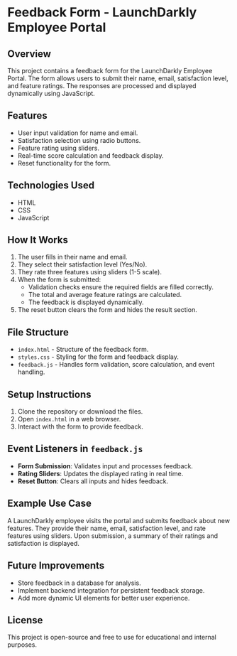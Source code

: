# Feedback Form - LaunchDarkly Employee Portal

## Overview
This project contains a feedback form for the LaunchDarkly Employee Portal. The form allows users to submit their name, email, satisfaction level, and feature ratings. The responses are processed and displayed dynamically using JavaScript.

## Features
- User input validation for name and email.
- Satisfaction selection using radio buttons.
- Feature rating using sliders.
- Real-time score calculation and feedback display.
- Reset functionality for the form.

## Technologies Used
- HTML
- CSS
- JavaScript

## How It Works
1. The user fills in their name and email.
2. They select their satisfaction level (Yes/No).
3. They rate three features using sliders (1-5 scale).
4. When the form is submitted:
   - Validation checks ensure the required fields are filled correctly.
   - The total and average feature ratings are calculated.
   - The feedback is displayed dynamically.
5. The reset button clears the form and hides the result section.

## File Structure
- `index.html` - Structure of the feedback form.
- `styles.css` - Styling for the form and feedback display.
- `feedback.js` - Handles form validation, score calculation, and event handling.

## Setup Instructions
1. Clone the repository or download the files.
2. Open `index.html` in a web browser.
3. Interact with the form to provide feedback.

## Event Listeners in `feedback.js`
- **Form Submission**: Validates input and processes feedback.
- **Rating Sliders**: Updates the displayed rating in real time.
- **Reset Button**: Clears all inputs and hides feedback.

## Example Use Case
A LaunchDarkly employee visits the portal and submits feedback about new features. They provide their name, email, satisfaction level, and rate features using sliders. Upon submission, a summary of their ratings and satisfaction is displayed.

## Future Improvements
- Store feedback in a database for analysis.
- Implement backend integration for persistent feedback storage.
- Add more dynamic UI elements for better user experience.

## License
This project is open-source and free to use for educational and internal purposes.

